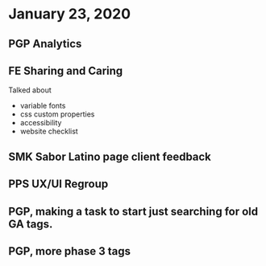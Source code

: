 # January 23, 2020

## PGP Analytics

## FE Sharing and Caring
Talked about
- variable fonts
- css custom properties
- accessibility
- website checklist

## SMK Sabor Latino page client feedback

## PPS UX/UI Regroup

## PGP, making a task to start just searching for old GA tags.

## PGP, more phase 3 tags

